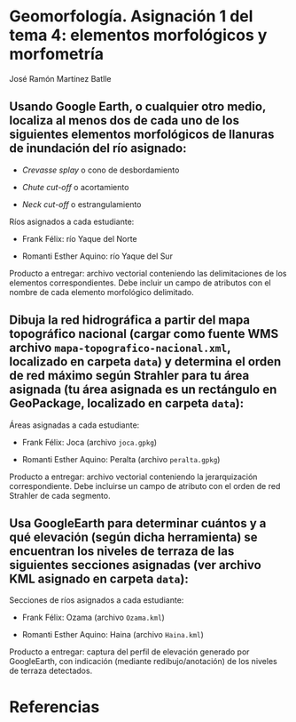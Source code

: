 Geomorfología. Asignación 1 del tema 4: elementos morfológicos y
morfometría
================
José Ramón Martínez Batlle

<!-- Este .md fue generado a partir del .Rmd homónimo. Edítese el .Rmd -->

## Usando Google Earth, o cualquier otro medio, localiza al menos dos de cada uno de los siguientes elementos morfológicos de llanuras de inundación del río asignado:

-   *Crevasse splay* o cono de desbordamiento

-   *Chute cut-off* o acortamiento

-   *Neck cut-off* o estrangulamiento

Ríos asignados a cada estudiante:

-   Frank Félix: río Yaque del Norte

-   Romanti Esther Aquino: río Yaque del Sur

Producto a entregar: archivo vectorial conteniendo las delimitaciones de
los elementos correspondientes. Debe incluir un campo de atributos con
el nombre de cada elemento morfológico delimitado.

## Dibuja la red hidrográfica a partir del mapa topográfico nacional (cargar como fuente WMS archivo `mapa-topografico-nacional.xml`, localizado en carpeta `data`) y determina el orden de red máximo según Strahler para tu área asignada (tu área asignada es un rectángulo en GeoPackage, localizado en carpeta `data`):

Áreas asignadas a cada estudiante:

-   Frank Félix: Joca (archivo `joca.gpkg`)

-   Romanti Esther Aquino: Peralta (archivo `peralta.gpkg`)

Producto a entregar: archivo vectorial conteniendo la jerarquización
correspondiente. Debe incluirse un campo de atributo con el orden de red
Strahler de cada segmento.

## Usa GoogleEarth para determinar cuántos y a qué elevación (según dicha herramienta) se encuentran los niveles de terraza de las siguientes secciones asignadas (ver archivo KML asignado en carpeta `data`):

Secciones de ríos asignados a cada estudiante:

-   Frank Félix: Ozama (archivo `Ozama.kml`)

-   Romanti Esther Aquino: Haina (archivo `Haina.kml`)

Producto a entregar: captura del perfil de elevación generado por
GoogleEarth, con indicación (mediante redibujo/anotación) de los niveles
de terraza detectados.

# Referencias
